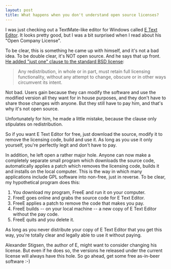 ```yaml
---
layout: post
title: What happens when you don't understand open source licenses?
---
```

<p>I was just checking out a TextMate-like editor for Windows called <a href="http://e-texteditor.com/">E Text Editor</a>. It looks pretty good, but I was a bit surprised when I read about his "Open Company License".</p><p>To be clear, this is something he came up with himself, and it's not a bad idea. To be double clear, it's NOT open source. And he says that up front. <a href="http://e-texteditor.com/blog/2009/releasing-the-source">He added "just one" clause to the standard BSD license</a>:</p><blockquote><p>Any redistribution, in whole or in part, must retain full licensing functionality, without any attempt to change, obscure or in other ways circumvent its intent.</p></blockquote><p>Not bad. Users gain because they can modify the software and use the modified version all they want for in house purposes, and they don't have to share those changes with anyone. But they still have to pay him, and that's why it's not open source.</p><p>Unfortunately for him, he made a little mistake, because the clause only stipulates on redistribution.</p><p>So if you want E Text Editor for free, just download the source, modify it to remove the licensing code, build and use it. As long as you use it only yourself, you're perfectly legit and don't have to pay.</p><p>In addition, he left open a rather major hole. Anyone can now make a completely separate small program which downloads the source code, automatically applies a patch which removes the licensing code, builds it and installs on the local computer. This is the way in which many applications include GPL software into non-free, just in reverse. To be clear, my hypothetical program does this:</p><ol><li>You download my program, FreeE and run it on your computer.</li><li>FreeE goes online and grabs the source code for E Text Editor.</li><li>FreeE applies a patch to remove the code that makes you pay.</li><li>FreeE builds -- on your local machine -- a new copy of E Text Editor without the pay code.</li><li>FreeE quits and you delete it.</li></ol><p>As long as you never distribute your copy of E Text Editor that you get this way, you're totally clear and legally able to use it without paying.</p><p>Alexander Stigsen, the author of E, might want to consider changing his license. But even if he does so, the versions he released under the current license will always have this hole. So go ahead, get some free as-in-beer software :-)</p>
